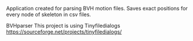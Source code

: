 
Application created for parsing BVH motion files. Saves exact positions for every node of skeleton in csv files.



BVHparser This project is using Tinyfiledialogs https://sourceforge.net/projects/tinyfiledialogs/
